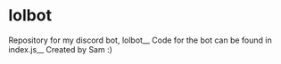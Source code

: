 # lolbot
Repository for my discord bot, lolbot__
Code for the bot can be found in index.js__
Created by Sam :)
